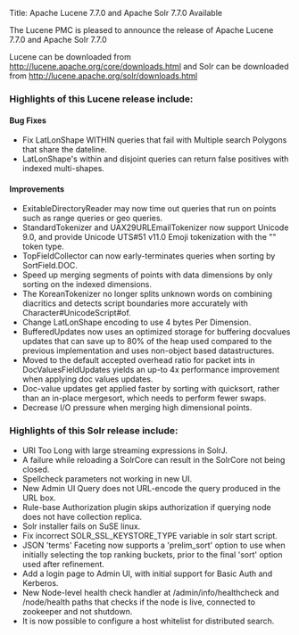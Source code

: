 Title: Apache Lucene 7.7.0 and Apache Solr 7.7.0 Available

The Lucene PMC is pleased to announce the release of Apache Lucene 7.7.0 and Apache Solr 7.7.0

Lucene can be downloaded from <http://lucene.apache.org/core/downloads.html>
and Solr can be downloaded from <http://lucene.apache.org/solr/downloads.html>

### Highlights of this Lucene release include:

#### Bug Fixes

  * Fix LatLonShape WITHIN queries that fail with Multiple search Polygons that share the dateline.
  * LatLonShape's within and disjoint queries can return false positives with indexed multi-shapes.

#### Improvements

  * ExitableDirectoryReader may now time out queries that run on points such as range queries or geo queries.
  * StandardTokenizer and UAX29URLEmailTokenizer now support Unicode 9.0, and provide Unicode UTS#51 v11.0 Emoji tokenization with the "<EMOJI>" token type.
  * TopFieldCollector can now early-terminates queries when sorting by SortField.DOC.
  * Speed up merging segments of points with data dimensions by only sorting on the indexed dimensions.
  * The KoreanTokenizer no longer splits unknown words on combining diacritics and detects script boundaries more accurately with Character#UnicodeScript#of.
  * Change LatLonShape encoding to use 4 bytes Per Dimension.
  * BufferedUpdates now uses an optimized storage for buffering docvalues updates that can save up to 80% of the heap used compared to the previous implementation and uses non-object based datastructures.
  * Moved to the default accepted overhead ratio for packet ints in DocValuesFieldUpdates yields an up-to 4x performance improvement when applying doc values updates.
  * Doc-value updates get applied faster by sorting with quicksort, rather than an in-place mergesort, which needs to perform fewer swaps.
  * Decrease I/O pressure when merging high dimensional points.

### Highlights of this Solr release include:

  * URI Too Long with large streaming expressions in SolrJ.
  * A failure while reloading a SolrCore can result in the SolrCore not being closed.
  * Spellcheck parameters not working in new UI.
  * New Admin UI Query does not URL-encode the query produced in the URL box.
  * Rule-base Authorization plugin skips authorization if querying node does not have collection replica.
  * Solr installer fails on SuSE linux.
  * Fix incorrect SOLR_SSL_KEYSTORE_TYPE variable in solr start script.
  * JSON 'terms' Faceting now supports a 'prelim_sort' option to use when initially selecting the top ranking buckets, prior to the final 'sort' option used after refinement.
  * Add a login page to Admin UI, with initial support for Basic Auth and Kerberos.
  * New Node-level health check handler at /admin/info/healthcheck and /node/health paths that checks if the node is live, connected to zookeeper and not shutdown.
  * It is now possible to configure a host whitelist for distributed search.

